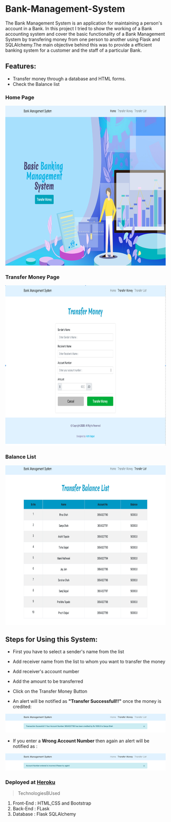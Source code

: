 # Bank-Management-System

The Bank Management System is an application for maintaining a person's account in a Bank. In this project I tried to show the working of a Bank accounting system and cover the basic functionality of a Bank Management System by transfering money from one person to another using Flask and SQLAlchemy.The main objective behind this was to provide a efficient banking system for a customer and the staff of a particular Bank.

## Features:
  * Transfer money through a database and HTML forms.
  * Check the Balance list 

### Home Page

<p align='center'>
 <img src='https://github.com/Vidhi-Sejpal/Bank-Management-System/blob/main/static/Home Page.png' alt='' height="500"> 
</p>

### Transfer Money Page

<p align='center'>
 <img src='https://github.com/Vidhi-Sejpal/Bank-Management-System/blob/main/static/Transfer%20Page.png' alt='' height="500"> 
</p>

### Balance List

<p align='center'>
 <img src='https://github.com/Vidhi-Sejpal/Bank-Management-System/blob/main/static/Balance List.png' alt='' height="500"> 
</p>

## Steps for Using this System:
   * First you have to select a sender's name from the list
   * Add receiver name from the list to whom you want to transfer the money
   * Add receiver's account number
   * Add the amount to be transferred
   * Click on the Transfer Money Button<br>
   
   
  * An alert will be notified as <b>"Transfer Successfull!!"</b> once the money is credited:
  
   <p align='center'>
      <img src='https://github.com/Vidhi-Sejpal/Bank-Management-System/blob/main/static/Alert for success.png' alt=''> 
   </p>
   
  
  * If you enter a <b>Wrong Account Number</b> then again an alert will be notified as :
  
  <p align='center'>
     <img src='https://github.com/Vidhi-Sejpal/Bank-Management-System/blob/main/static/Alert for error.png' alt=''> 
    </p>
  
  




### Deployed at [Heroku](https://bank-system-vidhi.herokuapp.com) 


> TechnologiesBUsed


  1. Front-End : HTML,CSS and Bootstrap<br>
  2. Back-End : FLask<br>
  3. Database : Flask SQLAlchemy
